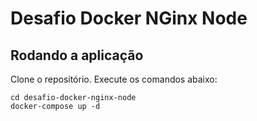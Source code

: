 # Desafio Docker NGinx Node

## Rodando a aplicação
Clone o reposítório.
Execute os comandos abaixo:
```
cd desafio-docker-nginx-node
docker-compose up -d
```